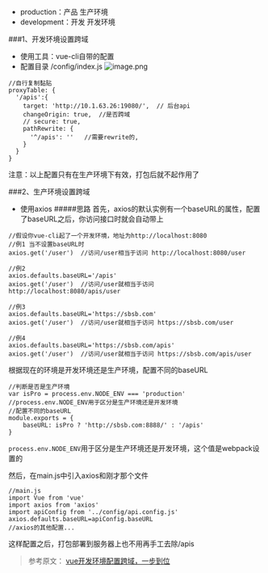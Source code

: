 - production：产品 生产环境
- development：开发 开发环境

###1、开发环境设置跨域
- 使用工具：vue-cli自带的配置
- 配置目录 /config/index.js
![image.png](https://upload-images.jianshu.io/upload_images/12877063-5bcfcb9508d93488.png?imageMogr2/auto-orient/strip%7CimageView2/2/w/1240)
```
//自行复制黏贴
proxyTable: {
  '/apis':{
    target: 'http://10.1.63.26:19080/',  // 后台api
    changeOrigin: true,  //是否跨域
    // secure: true,
    pathRewrite: {
      '^/apis': ''   //需要rewrite的,
    }
  }
}
```
注意：以上配置只有在生产环境下有效，打包后就不起作用了

###2、生产环境设置跨域
- 使用axios
#####思路
首先，axios的默认实例有一个baseURL的属性，配置了baseURL之后，你访问接口时就会自动带上
```
//假设你vue-cli起了一个开发环境，地址为http://localhost:8080
//例1 当不设置baseURL时
axios.get('/user')  //访问/user相当于访问 http://localhost:8080/user

//例2 
axios.defaults.baseURL='/apis'
axios.get('/user')  //访问/user就相当于访问 http://localhost:8080/apis/user

//例3
axios.defaults.baseURL='https://sbsb.com'
axios.get('/user')  //访问/user就相当于访问 https://sbsb.com/user

//例4
axios.defaults.baseURL='https://sbsb.com/apis'
axios.get('/user')  //访问/user就相当于访问 https://sbsb.com/apis/user
```

根据现在的环境是开发环境还是生产环境，配置不同的baseURL

```
//判断是否是生产环境
var isPro = process.env.NODE_ENV === 'production' //process.env.NODE_ENV用于区分是生产环境还是开发环境
//配置不同的baseURL
module.exports = {
    baseURL: isPro ? 'http://sbsb.com:8888/' : '/apis'
}
```
`process.env.NODE_ENV`用于区分是生产环境还是开发环境，这个值是webpack设置的

然后，在main.js中引入axios和刚才那个文件
```
//main.js
import Vue from 'vue'
import axios from 'axios'
import apiConfig from '../config/api.config.js'
axios.defaults.baseURL=apiConfig.baseURL
//axios的其他配置...
```

这样配置之后，打包部署到服务器上也不用再手工去除/apis

> 参考原文：  [vue开发环境配置跨域，一步到位](https://segmentfault.com/a/1190000017905030)
